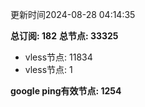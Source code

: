 更新时间2024-08-28 04:14:35

**总订阅: 182**
**总节点: 33325**
- vless节点: 11834
- vless节点: 1

**google ping有效节点: 1254**
